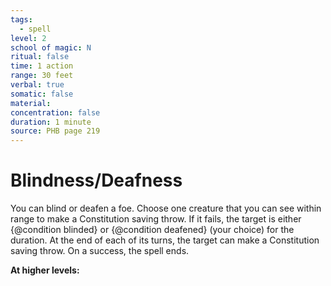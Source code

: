 ```yaml
---
tags:
  - spell
level: 2
school of magic: N
ritual: false
time: 1 action
range: 30 feet
verbal: true
somatic: false
material: 
concentration: false
duration: 1 minute
source: PHB page 219
---
```

# Blindness/Deafness
You can blind or deafen a foe. Choose one creature that you can see within range to make a Constitution saving throw. If it fails, the target is either {@condition blinded} or {@condition deafened} (your choice) for the duration. At the end of each of its turns, the target can make a Constitution saving throw. On a success, the spell ends.

**At higher levels:** 
